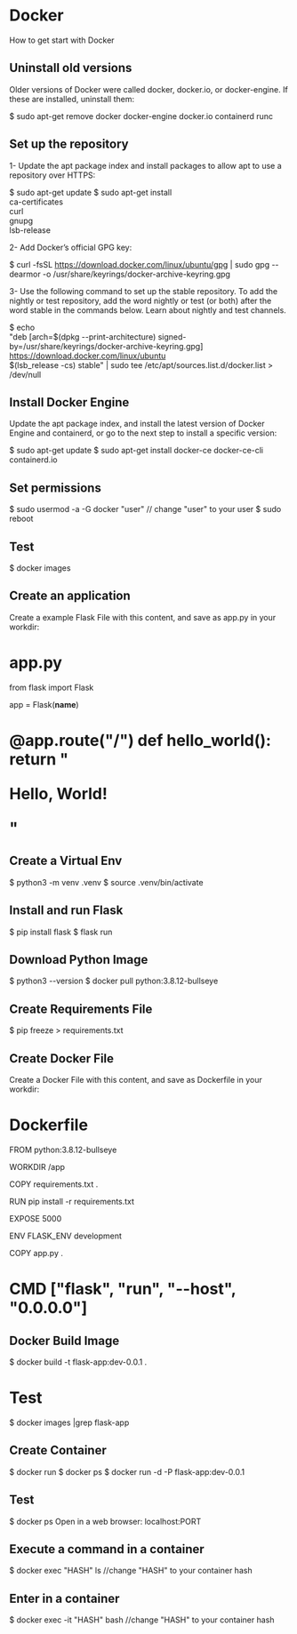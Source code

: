 # Docker
How to get start with Docker


## Uninstall old versions
Older versions of Docker were called docker, docker.io, or docker-engine. If these are installed, uninstall them:

$ sudo apt-get remove docker docker-engine docker.io containerd runc

## Set up the repository
1- Update the apt package index and install packages to allow apt to use a repository over HTTPS:

$ sudo apt-get update
$ sudo apt-get install \
    ca-certificates \
    curl \
    gnupg \
    lsb-release
    
2- Add Docker’s official GPG key:

 $ curl -fsSL https://download.docker.com/linux/ubuntu/gpg | sudo gpg --dearmor -o /usr/share/keyrings/docker-archive-keyring.gpg
 
 3- Use the following command to set up the stable repository. To add the nightly or test repository, add the word nightly or test (or both) after the word stable in the commands below. Learn about nightly and test channels.

 $ echo \
  "deb [arch=$(dpkg --print-architecture) signed-by=/usr/share/keyrings/docker-archive-keyring.gpg] https://download.docker.com/linux/ubuntu \
  $(lsb_release -cs) stable" | sudo tee /etc/apt/sources.list.d/docker.list > /dev/null
 
## Install Docker Engine
Update the apt package index, and install the latest version of Docker Engine and containerd, or go to the next step to install a specific version:

 $ sudo apt-get update
 $ sudo apt-get install docker-ce docker-ce-cli containerd.io
 
 ## Set permissions
 $ sudo usermod -a -G docker "user"   // change "user" to your user 
 $ sudo reboot
 
 ## Test
 $ docker images
 
 ## Create an application
Create a example Flask File with this content, and save as app.py in your workdir:

app.py
========================
from flask import Flask

app = Flask(__name__)

@app.route("/")
def hello_world():
    return "<p>Hello, World!</p>"
========================

## Create a Virtual Env
$ python3 -m venv .venv
$ source .venv/bin/activate

## Install and run Flask
$ pip install flask
$ flask run

## Download Python Image
$ python3 --version
$ docker pull python:3.8.12-bullseye

## Create Requirements File
$ pip freeze > requirements.txt

## Create Docker File
Create a Docker File with this content, and save as Dockerfile in your workdir:

Dockerfile
========================
FROM python:3.8.12-bullseye

WORKDIR /app

COPY requirements.txt .

RUN pip install -r requirements.txt

EXPOSE 5000

ENV FLASK_ENV development

COPY app.py .

CMD ["flask", "run", "--host", "0.0.0.0"]
========================

## Docker Build Image
$ docker build -t flask-app:dev-0.0.1 .

# Test
$ docker images |grep flask-app

## Create Container
$ docker run
$ docker ps
$ docker run -d -P flask-app:dev-0.0.1

## Test
$ docker ps
Open in a web browser:
localhost:PORT

## Execute a command in a container
$ docker exec "HASH" ls //change "HASH" to your container hash

## Enter in a container
$ docker exec -it "HASH" bash //change "HASH" to your container hash
